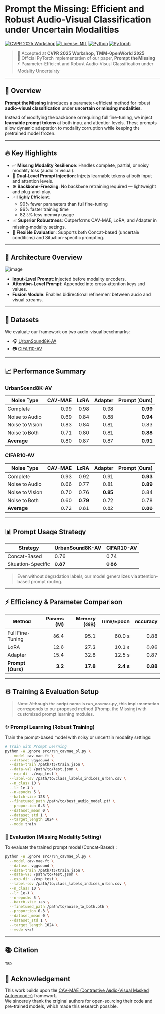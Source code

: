 # Prompt the Missing: Efficient and Robust Audio-Visual Classification under Uncertain Modalities
[![CVPR 2025 Workshop](https://img.shields.io/badge/CVPR_2025-Workshop-blue)](https://cvpr2025.thecvf.com/)
[![License: MIT](https://img.shields.io/badge/license-MIT-green.svg)](LICENSE)
[![Python](https://img.shields.io/badge/Python-3.9%2B-blue.svg)](https://www.python.org/)
[![PyTorch](https://img.shields.io/badge/PyTorch-1.12%2B-EE4C2C.svg?logo=pytorch&logoColor=white)](https://pytorch.org/)

> 📣 Accepted at **CVPR 2025 Workshop, TMM-OpenWorld 2025**  
> 🔧 Official PyTorch implementation of our paper, **Prompt the Missing**  
> ⚡️ Parameter-Efficient and Robust Audio-Visual Classification under Modality Uncertainty

---

## 📖 Overview

**Prompt the Missing** introduces a parameter-efficient method for robust **audio-visual classification** under **uncertain or missing modalities**.

Instead of modifying the backbone or requiring full fine-tuning, we inject **learnable prompt tokens** at both input and attention levels. These prompts allow dynamic adaptation to modality corruption while keeping the pretrained model frozen.

---

## 🔥 Key Highlights

- ✅ **Missing Modality Resilience**: Handles complete, partial, or noisy modality loss (audio or visual).
- 🧠 **Dual-Level Prompt Injection**: Injects learnable tokens at both input and attention levels.
- ⚙️ **Backbone-Freezing**: No backbone retraining required — lightweight and plug-and-play.
- ⚡ **Highly Efficient**:
  - 90% fewer parameters than full fine-tuning
  - 96% faster training time
  - 82.3% less memory usage
- 📈 **Superior Robustness**: Outperforms CAV-MAE, LoRA, and Adapter in missing-modality settings.
- 🧪 **Flexible Evaluation**: Supports both Concat-based (uncertain conditions) and Situation-specific prompting.

---

## 🧠 Architecture Overview

![image](https://github.com/user-attachments/assets/ce6cc96a-83a2-4b5f-83f4-b581fb08c24a)

- **Input-Level Prompt**: Injected before modality encoders.  
- **Attention-Level Prompt**: Appended into cross-attention keys and values.  
- **Fusion Module**: Enables bidirectional refinement between audio and visual streams.

---

## 📁 Datasets

We evaluate our framework on two audio-visual benchmarks:

- 🎧 [UrbanSound8K-AV](https://www.kaggle.com/datasets/lingyueguo/urbansound8k-av)
- 📷 [CIFAR10-AV](https://www.kaggle.com/datasets/lingyueguo/cifar10-av)

---

## 📈 Performance Summary

### UrbanSound8K-AV

| Noise Type        | CAV-MAE | LoRA | Adapter | Prompt (Ours) |
|-------------------|--------:|-----:|--------:|--------------:|
| Complete          |   0.99  | 0.98 |   0.98  |       **0.99** |
| Noise to Audio    |   0.69  | 0.84 |   0.88  |       **0.94** |
| Noise to Vision   |   0.83  | 0.84 |   0.81  |        0.83    |
| Noise to Both     |   0.71  | 0.80 |   0.81  |       **0.88** |
| **Average**       |   0.80  | 0.87 |   0.87  |       **0.91** |

### CIFAR10-AV

| Noise Type        | CAV-MAE | LoRA | Adapter | Prompt (Ours) |
|-------------------|--------:|-----:|--------:|--------------:|
| Complete          |   0.93  | 0.92 |   0.91  |       **0.93** |
| Noise to Audio    |   0.66  | 0.77 |   0.81  |       **0.89** |
| Noise to Vision   |   0.70  | 0.76 |   **0.85** |     0.84    |
| Noise to Both     |   0.60  | **0.79** | 0.72  |        0.78    |
| **Average**       |   0.72  | 0.81 |   0.82  |       **0.86** |

---

## 📊 Prompt Usage Strategy

| Strategy           | UrbanSound8K-AV | CIFAR10-AV |
|--------------------|------------------|------------|
| Concat-Based       | 0.76             | 0.74       |
| Situation-Specific | **0.87**         | **0.86**   |

> Even without degradation labels, our model generalizes via attention-based prompt routing.

---

## ⚡️ Efficiency & Parameter Comparison

| Method             | Params (M) | Memory (GiB) | Time/Epoch | Accuracy |
|--------------------|-----------:|-------------:|------------:|----------:|
| Full Fine-Tuning   |      86.4  |        95.1  |     60.0 s  |     0.88  |
| LoRA               |      12.6  |        27.2  |     10.1 s  |     0.86  |
| Adapter            |      15.4  |        32.8  |     12.5 s  |     0.87  |
| **Prompt (Ours)**  |   **3.2**  |   **17.8**   | **2.4 s**   | **0.88**  |

---

## ⚙️ Training & Evaluation Setup
> Note: Although the script name is run_cavmae.py, this implementation corresponds to our proposed method (Prompt the Missing) with customized prompt learning modules.

### ✨ Prompt Learning (Robust Training)
Train the prompt-based model with noisy or uncertain modality settings:

```bash
# Train with Prompt Learning
python -W ignore src/run_cavmae_pl.py \
  --model cav-mae-ft \
  --dataset vggsound \
  --data-train /path/to/train.json \
  --data-val /path/to/test.json \
  --exp-dir ./exp_test \
  --label-csv /path/to/class_labels_indices_urban.csv \
  --n_class 10 \
  --lr 1e-3 \
  --n-epochs 5 \
  --batch-size 128 \
  --finetuned_path /path/to/best_audio_model.pth \
  --proportion 0.3 \
  --dataset_mean 0 \
  --dataset_std 1 \
  --target_length 1024 \
  --mode train
```
### 🧪 Evaluation (Missing Modality Setting)
To evaluate the trained prompt model (Concat-Based) :

```bash
python -W ignore src/run_cavmae_pl.py \
  --model cav-mae-ft \
  --dataset vggsound \
  --data-train /path/to/train.json \
  --data-val /path/to/test.json \
  --exp-dir ./exp_test \
  --label-csv /path/to/class_labels_indices_urban.csv \
  --n_class 10 \
  --lr 1e-3 \
  --n-epochs 5 \
  --batch-size 128 \
  --finetuned_path /path/to/noise_to_both.pth \
  --proportion 0.3 \
  --dataset_mean 0 \
  --dataset_std 1 \
  --target_length 1024 \
  --mode eval
```

---

## 📚 Citation

```
TBD
```

## 🙏 Acknowledgement

This work builds upon the [CAV-MAE (Contrastive Audio-Visual Masked Autoencoder)](https://github.com/YuanGongND/cav-mae) framework.  
We sincerely thank the original authors for open-sourcing their code and pre-trained models, which made this research possible.
